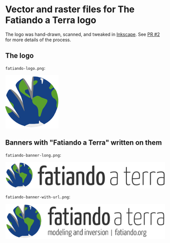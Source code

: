 # Vector and raster files for The Fatiando a Terra logo

The logo was hand-drawn, scanned, and tweaked in
[Inkscape](https://inkscape.org/en/).
See [PR #2](https://github.com/fatiando/logo/pull/2) for more details of the
process.

## The logo

`fatiando-logo.png`:

![The logo](fatiando-logo.png)

## Banners with "Fatiando a Terra" written on them

`fatiando-banner-long.png`:

![The banner in one line](fatiando-banner-long.png)

`fatiando-banner-with-url.png`:

![The banner with the fatiando.org url](fatiando-banner-with-url.png)
